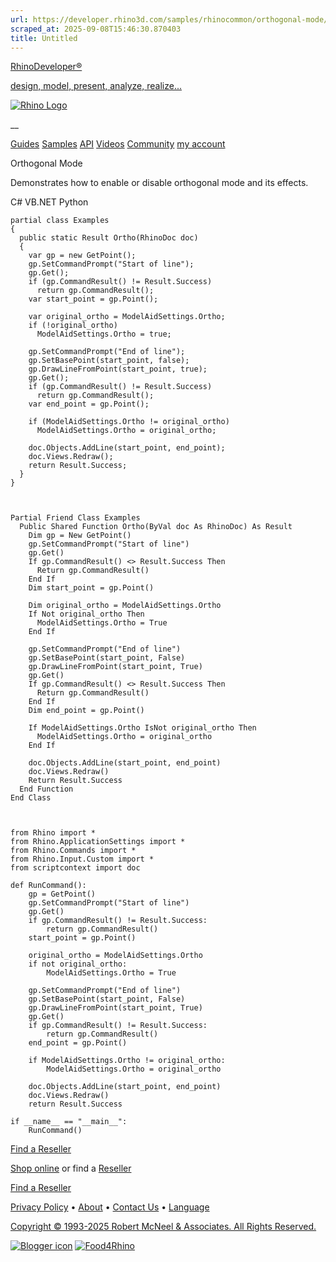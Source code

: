 ```yaml
---
url: https://developer.rhino3d.com/samples/rhinocommon/orthogonal-mode/
scraped_at: 2025-09-08T15:46:30.870403
title: Untitled
---
```


[RhinoDeveloper®](/)

[design, model, present, analyze, realize...](/)

[![Rhino Logo](https://developer.rhino3d.com/images/rhinodevlogo.png)](/)

__

[Guides](https://developer.rhino3d.com/guides)
[Samples](https://developer.rhino3d.com/samples)
[API](https://developer.rhino3d.com/api)
[Videos](https://developer.rhino3d.com/videos)
[Community](https://discourse.mcneel.com/c/rhino-developer) [my account
](https://www.rhino3d.com/my-account/ "Manage your account, licenses, and
teams")

Orthogonal Mode

Demonstrates how to enable or disable orthogonal mode and its effects.

C# VB.NET Python

    
    
    partial class Examples
    {
      public static Result Ortho(RhinoDoc doc)
      {
        var gp = new GetPoint();
        gp.SetCommandPrompt("Start of line");
        gp.Get();
        if (gp.CommandResult() != Result.Success)
          return gp.CommandResult();
        var start_point = gp.Point();
    
        var original_ortho = ModelAidSettings.Ortho;
        if (!original_ortho)
          ModelAidSettings.Ortho = true;
    
        gp.SetCommandPrompt("End of line");
        gp.SetBasePoint(start_point, false);
        gp.DrawLineFromPoint(start_point, true);
        gp.Get();
        if (gp.CommandResult() != Result.Success)
          return gp.CommandResult();
        var end_point = gp.Point();
    
        if (ModelAidSettings.Ortho != original_ortho)
          ModelAidSettings.Ortho = original_ortho;
    
        doc.Objects.AddLine(start_point, end_point);
        doc.Views.Redraw();
        return Result.Success;
      }
    }
    
    
    
    Partial Friend Class Examples
      Public Shared Function Ortho(ByVal doc As RhinoDoc) As Result
    	Dim gp = New GetPoint()
    	gp.SetCommandPrompt("Start of line")
    	gp.Get()
    	If gp.CommandResult() <> Result.Success Then
    	  Return gp.CommandResult()
    	End If
    	Dim start_point = gp.Point()
    
    	Dim original_ortho = ModelAidSettings.Ortho
    	If Not original_ortho Then
    	  ModelAidSettings.Ortho = True
    	End If
    
    	gp.SetCommandPrompt("End of line")
    	gp.SetBasePoint(start_point, False)
    	gp.DrawLineFromPoint(start_point, True)
    	gp.Get()
    	If gp.CommandResult() <> Result.Success Then
    	  Return gp.CommandResult()
    	End If
    	Dim end_point = gp.Point()
    
    	If ModelAidSettings.Ortho IsNot original_ortho Then
    	  ModelAidSettings.Ortho = original_ortho
    	End If
    
    	doc.Objects.AddLine(start_point, end_point)
    	doc.Views.Redraw()
    	Return Result.Success
      End Function
    End Class
    
    
    
    from Rhino import *
    from Rhino.ApplicationSettings import *
    from Rhino.Commands import *
    from Rhino.Input.Custom import *
    from scriptcontext import doc
    
    def RunCommand():
        gp = GetPoint()
        gp.SetCommandPrompt("Start of line")
        gp.Get()
        if gp.CommandResult() != Result.Success:
            return gp.CommandResult()
        start_point = gp.Point()
    
        original_ortho = ModelAidSettings.Ortho
        if not original_ortho:
            ModelAidSettings.Ortho = True
    
        gp.SetCommandPrompt("End of line")
        gp.SetBasePoint(start_point, False)
        gp.DrawLineFromPoint(start_point, True)
        gp.Get()
        if gp.CommandResult() != Result.Success:
            return gp.CommandResult()
        end_point = gp.Point()
    
        if ModelAidSettings.Ortho != original_ortho:
            ModelAidSettings.Ortho = original_ortho
    
        doc.Objects.AddLine(start_point, end_point)
        doc.Views.Redraw()
        return Result.Success
    
    if __name__ == "__main__":
        RunCommand()
    

  

[Find a Reseller](https://www.rhino3d.com/sales)

[Shop online](https://www.rhino3d.com/store) or find a
[Reseller](https://www.rhino3d.com/sales)

[Find a Reseller](https://www.rhino3d.com/sales)

[Privacy Policy](https://www.rhino3d.com/privacy) •
[About](https://www.rhino3d.com/mcneel/about) • [Contact
Us](https://www.rhino3d.com/mcneel/contact) • [
Language](https://www.rhino3d.com/language "Change to a different region or
language")

[Copyright © 1993-2025 Robert McNeel & Associates. All Rights
Reserved.](https://www.rhino3d.com/mcneel/about)

[](https://www.facebook.com/McNeelRhinoceros/)
[](https://twitter.com/bobmcneel) [](https://www.linkedin.com/groups/75313/)
[](https://www.youtube.com/user/RhinoGuide/videos) [](https://vimeo.com/rhino)
[![Blogger
icon](https://developer.rhino3d.com/images/blogger.svg)](http://blog.rhino3d.com/)
[![Food4Rhino](https://developer.rhino3d.com/images/f4r_icon_01.svg)](https://www.food4rhino.com)


